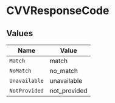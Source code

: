 # CVVResponseCode


## Values

| Name          | Value         |
| ------------- | ------------- |
| `Match`       | match         |
| `NoMatch`     | no_match      |
| `Unavailable` | unavailable   |
| `NotProvided` | not_provided  |